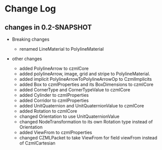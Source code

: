 Change Log
==========

## changes in 0.2-SNAPSHOT

* Breaking changes
    * renamed LineMaterial to PolylineMaterial

* other changes
    * added PolylineArrow to czmlCore
    * added polylineArrow, image, grid and stripe to PolylineMaterial.
    * added implicit PolylineArrowToPolylineArrowOp to CzmlImplicits
    * added Box to czmlProperties and its BoxDimensions to czmlCore
    * added CornerType and CornerTypeValue to czmlCore
    * added Cylinder to czmlProperties
    * added Corridor to czmlProperties
    * added UnitQuaternion and UnitQuaternionValue to czmlCore
    * added Rotation to czmlCore
    * changed Orientation to use UnitQuaternionValue
    * changed NodeTransformation to its own Rotation type instead of Orientation
    * added ViewFrom to czmlProperties
    * changed CZMLPacket to take ViewFrom for field viewFrom instead of CzmlCartesian


